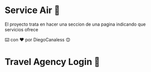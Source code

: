 # Service Air 🚀
El proyecto trata en hacer una seccion de una pagina indicando que servicios ofrece

⌨️ con ❤️ por DiegoCanaless 😊

# Travel Agency Login 🚀
 
